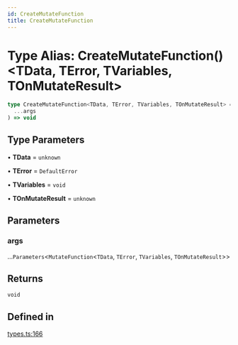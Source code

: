 ```yaml
---
id: CreateMutateFunction
title: CreateMutateFunction
---
```


# Type Alias: CreateMutateFunction()\<TData, TError, TVariables, TOnMutateResult\>

```ts
type CreateMutateFunction<TData, TError, TVariables, TOnMutateResult> = (
  ...args
) => void
```

## Type Parameters

• **TData** = `unknown`

• **TError** = `DefaultError`

• **TVariables** = `void`

• **TOnMutateResult** = `unknown`

## Parameters

### args

...`Parameters`\<`MutateFunction`\<`TData`, `TError`, `TVariables`, `TOnMutateResult`\>\>

## Returns

`void`

## Defined in

[types.ts:166](https://github.com/TanStack/query/blob/main/packages/angular-query-experimental/src/types.ts#L166)
